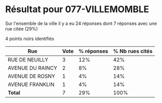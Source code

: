 # Résultat pour 077-VILLEMOMBLE

Sur l'ensemble de la ville il y a eu 24 réponses dont 7 réponses avec une rue citée (29%)

4 points noirs identifiés

| Rue | Vote | % réponses | % Nb rues cités|
|-----|------|------------|----------------|
| RUE DE NEUILLY | 3 | 12% | 42%|
| AVENUE DU RAINCY | 2 | 8% | 28%|
| AVENUE DE ROSNY | 1 | 4% | 14%|
| AVENUE FRANKLIN | 1 | 4% | 14%|
| **Total** | 7 | 29% | 100%|
